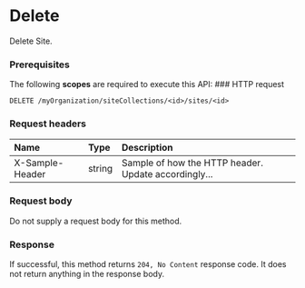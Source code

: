 # Delete

Delete Site.
### Prerequisites
The following **scopes** are required to execute this API: ### HTTP request
<!-- { "blockType": "ignored" } -->
```http
DELETE /myOrganization/siteCollections/<id>/sites/<id>

```
### Request headers
| Name       | Type | Description|
|:---------------|:--------|:----------|
| X-Sample-Header  | string  | Sample of how the HTTP header. Update accordingly...|

### Request body
Do not supply a request body for this method.


### Response
If successful, this method returns `204, No Content` response code. It does not return anything in the response body.


<!-- uuid: 3bdfd970-1215-4c51-8d77-a758f33ce1ec
2015-10-14 23:39:41 UTC -->
<!-- {
  "type": "#page.annotation",
  "description": "Delete",
  "keywords": "",
  "section": "documentation",
  "tocPath": ""
}-->